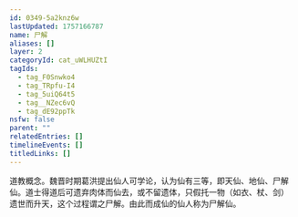 ```yaml
---
id: 0349-5a2knz6w
lastUpdated: 1757166787
name: 尸解
aliases: []
layer: 2
categoryId: cat_uWLHUZtI
tagIds:
  - tag_F0Snwko4
  - tag_TRpfu-I4
  - tag_5uiQ64t5
  - tag__NZec6vQ
  - tag_dE92ppTk
nsfw: false
parent: ""
relatedEntries: []
timelineEvents: []
titledLinks: []
---
```


道教概念。魏晋时期葛洪提出仙人可学论，认为仙有三等，即天仙、地仙、尸解仙。道士得道后可遗弃肉体而仙去，或不留遗体，只假托一物（如衣、杖、剑） 遗世而升天，这个过程谓之尸解。由此而成仙的仙人称为尸解仙。